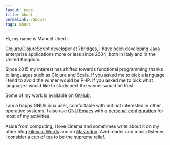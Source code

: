 ```yaml
---
layout: page
title: About
permalink: /about/
tags: about
---
```


Hi, my name is Manuel Uberti.

Clojure/ClojureScript developer at [7bridges](https://7bridges.eu/), I have been
developing Java enterprise applications more or less since 2004, both in Italy
and in the United Kingdom.

Since 2015 my interest has shifted towards functional programming thanks to
languages such as Clojure and Scala. If you asked me to pick a language I tend
to avoid the winner would be PHP. If you asked me to pick what language I would
like to study next the winner would be Rust.

Some of my work is available on [GitHub](https://github.com/manuel-uberti).

I am a happy GNU/Linux user, comfortable with but not interested in other
operative systems. I also use [GNU Emacs](https://www.gnu.org/software/emacs/)
with a [personal configuration](https://github.com/manuel-uberti/.emacs.d) for
most of my activities.

Aside from computing, I love cinema and sometimes write about it on my other
blog [Films in Words](https://filmsinwords.wordpress.com/) and
on [Mastodon](https://functional.cafe/@manuel_uberti). Avid reader and music
listener, I consider a cup of tea to be the supreme relief.
